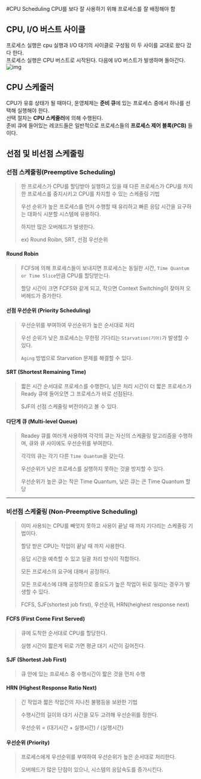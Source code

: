 #CPU Scheduling
CPU를 보다 잘 사용하기 위해 프로세스를 잘 배정해야 함

## CPU, I/O 버스트 사이클
프로세스 실행은 cpu 실행과 I/O 대기의 사이클로 구성됨 이 두 사이를 교대로 왔다 갔다 한다.<br>
프로세스 실행은 CPU 버스트로 시작된다. 다음에 I/O 버스트가 발생하며 돌아간다.
![img](https://velog.velcdn.com/images%2Fckstn0777%2Fpost%2Fdc614f38-46cb-4e3e-8cd8-baf1cf39d8f8%2Fimage.png)

## CPU 스케줄러
CPU가 유휴 상태가 될 때마다, 운영체제는 **준비 큐**에 있는 프로세스 중에서 하나를 선택해 실행해야 한다.<br>
선택 절차는 **CPU 스케줄러**에 의해 수행된다. <br>
준비 큐에 들어있는 레코드들은 일반적으로 프로세스들의 **프로세스 제어 블록(PCB)** 들이다.

## 선점 및 비선점 스케줄링

### 선점 스케줄링(Preemptive Scheduling)
> 한 프로세스가 CPU를 할당받아 실행하고 있을 때 다른 프로세스가 CPU를 차지한 프로세스를 중지시키고 CPU를 차지할 수 있는 스케줄링 기법
> 
> 우선 순위가 높은 프로세스를 먼저 수행할 때 유리하고 빠른 응답 시간을 요구하는 대화식 시분할 시스템에 유용하다.
> 
> 하지만 많은 오버헤드가 발생한다.
> 
> ex) Round Roibn, SRT, 선점 우선순위

#### Round Robin
> FCFS에 의해 프로세스들이 보내지면 프로세스는 동일한 시간, `Time Quantum or Time Slice`만큼 CPU를 할당받는다.
> 
> 할당 시간이 크면 FCFS와 같게 되고, 작으면 Context Switching이 잦아져 오버헤드가 증가한다.

#### 선점 우선순위 (Priority Scheduling)
> 우선순위를 부여하여 우선순위가 높은 순서대로 처리
> 
> 우선 순위가 낮은 프로세스는 무한정 기다리는 `Starvation(기아)`가 발생할 수 있다.
> 
> `Aging` 방법으로 Starvation 문제를 해결할 수 있다.

#### SRT (Shortest Remaining Time)
> 짧은 시간 순서대로 프로세스를 수행한다, 남은 처리 시간이 더 짧은 프로세스가 Ready 큐에 들어오면 그 프로세스가 바로 선점된다.
> 
> SJF의 선점 스케줄링 버전이라고 볼 수 있다.

#### 다단계 큐 (Multi-level Queue)
> Readey 큐를 여러개 사용하여 각각의 큐는 자신의 스케줄링 알고리즘을 수행하며, 큐와 큐 사이에도 우선순위를 부여한다.
> 
> 각각의 큐는 각기 다른 `Time Quantum`을 갖는다.
> 
> 우선순위가 낮은 프로세스를 실행하지 못하는 것을 방지할 수 있다.
> 
> 우선순위가 높은 큐는 작은 Time Quantum, 낮은 큐는 큰 Time Quantum 할당
<hr/>

### 비선점 스케줄링 (Non-Preemptive Scheduling)
> 이미 사용되는 CPU를 빼앗지 못하고 사용이 끝날 때 까지 기다리는 스케줄링 기법이다.
> 
> 할당 받은 CPU는 작업이 끝날 때 까지 사용한다.
> 
> 응답 시간을 예측할 수 있고 일괄 처리 방식이 적합하다.
> 
> 모든 프로세스의 요구에 대해서 공정하다.
> 
> 모든 프로세스에 대해 공정하므로 중요도가 높은 작업이 뒤로 밀리는 경우가 발생할 수 있다.
> 
> FCFS, SJF(shortest job first), 우선순위, HRN(heighest response next)

#### FCFS (First Come First Served)
> 큐에 도착한 순서대로 CPU를 할당한다.
> 
> 실행 시간이 짧은게 뒤로 가면 평균 대기 시간이 길어진다.

#### SJF (Shortest Job First)
> 큐 안에 있는 프로세스 중 수행시간이 짧은 것을 먼저 수행

#### HRN (Highest Response Ratio Next)
> 긴 작업과 짧은 작업간의 지나친 불평등을 보완한 기법
>
> 수행시간의 길이와 대기 사간을 모두 고려해 우선순위를 정한다.
>
> 우선순위 = (대기시간 + 실행시간) / (실행시간)

#### 우선순위 (Priority)
> 프로세스에게 우선순위를 부여하여 우선순위가 높은 순서대로 처리한다.
> 
> 오버헤드가 많은 단점이 있으나, 시스템의 응답속도를 증가시킨다.